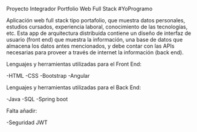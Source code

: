 Proyecto Integrador Portfolio Web Full Stack
#YoProgramo

Aplicación web full stack tipo portafolio, que muestra datos personales, estudios cursados, experiencia laboral, conocimiento de las
tecnologías, etc. Esta app de arquitectura distribuida contiene un diseño de interfaz de usuario (front end) que muestra la información, una base de datos que almacena los datos antes mencionados, y debe contar con las APIs necesarias para proveer a través de internet la información (back end).

Lenguajes y herramientas utilizadas para el Front End: 

-HTML
-CSS
-Bootstrap
-Angular

Lenguajes y herramientas utilizadas para el Back End: 

-Java
-SQL
-Spring boot

Falta añadir:

-Seguridad JWT
